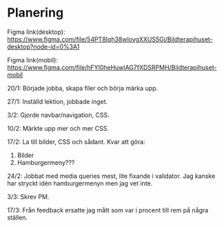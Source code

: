 # Planering


Figma link(desktop): https://www.figma.com/file/54PT8Iqh38wlovgXXUS5Gj/Bildterapihuset-desktop?node-id=0%3A1 

Figma link(mobil): https://www.figma.com/file/hFYI0heHuwlAG7fXDSRPMH/Bildterapihuset-mobil 

20/1: Började jobba, skapa filer och börja märka upp. 

27/1: Inställd lektion, jobbade inget. 

3/2: Gjorde navbar/navigation, CSS. 

10/2: Märkte upp mer och mer CSS. 

17/2: La till bilder, CSS och sådant. 
Kvar att göra: 
1. Bilder
2. Hamburgermeny???


24/2: Jobbat med media queries mest, lite fixande i validator. Jag kanske har stryckt idén hamburgermenyn men jag vet inte. 

3/3: Skrev PM. 

17/3: Från feedback ersatte jag mått som var i procent till rem på några ställen. 